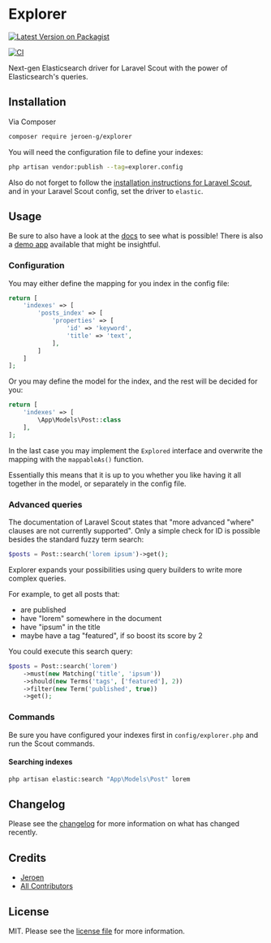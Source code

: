 # Explorer

[![Latest Version on Packagist][ico-version]][link-packagist]

[![CI](https://github.com/Jeroen-G/Explorer/actions/workflows/ci.yml/badge.svg)](https://github.com/Jeroen-G/Explorer/actions/workflows/ci.yml)

Next-gen Elasticsearch driver for Laravel Scout with the power of Elasticsearch's queries.

## Installation

Via Composer

``` bash
composer require jeroen-g/explorer
```

You will need the configuration file to define your indexes:

```bash
php artisan vendor:publish --tag=explorer.config
```

Also do not forget to follow the [installation instructions for Laravel Scout](https://laravel.com/docs/scout#installation),
and in your Laravel Scout config, set the driver to `elastic`. 

## Usage

Be sure to also have a look at the [docs](docs/index.md) to see what is possible!
There is also a [demo app](https://github.com/Jeroen-G/explorer-demo) available that might be insightful.

### Configuration

You may either define the mapping for you index in the config file:

```php
return [
    'indexes' => [
        'posts_index' => [
            'properties' => [
                'id' => 'keyword',
                'title' => 'text',
            ],
        ]
    ]
];
```

Or you may define the model for the index, and the rest will be decided for you:

```php
return [
    'indexes' => [
        \App\Models\Post::class
    ],
];
```

In the last case you may implement the `Explored` interface and overwrite the mapping with the `mappableAs()` function.

Essentially this means that it is up to you whether you like having it all together in the model, or separately in the config file.

### Advanced queries
The documentation of Laravel Scout states that "more advanced "where" clauses are not currently supported".
Only a simple check for ID is possible besides the standard fuzzy term search:

```php
$posts = Post::search('lorem ipsum')->get();
```

Explorer expands your possibilities using query builders to write more complex queries.

For example, to get all posts that:

 - are published
 - have "lorem" somewhere in the document
 - have "ipsum" in the title
 - maybe have a tag "featured", if so boost its score by 2
 
 You could execute this search query:

```php
$posts = Post::search('lorem')
    ->must(new Matching('title', 'ipsum'))
    ->should(new Terms('tags', ['featured'], 2))
    ->filter(new Term('published', true))
    ->get();
```

### Commands
Be sure you have configured your indexes first in `config/explorer.php` and run the Scout commands.

#### Searching indexes

```bash
php artisan elastic:search "App\Models\Post" lorem
```

## Changelog

Please see the [changelog](changelog.md) for more information on what has changed recently.

## Credits

- [Jeroen][link-author]
- [All Contributors][link-contributors]

## License

MIT. Please see the [license file](license.md) for more information.

[ico-version]: https://img.shields.io/packagist/v/jeroen-g/explorer.svg?style=flat-square
[ico-actions]: https://img.shields.io/github/workflow/status/Jeroen-G/explorer/CI?label=CI%2FCD&style=flat-square

[link-actions]: https://github.com/Jeroen-G/explorer/actions?query=workflow:CI
[link-packagist]: https://packagist.org/packages/jeroen-g/explorer
[link-author]: https://github.com/jeroen-g
[link-contributors]: ../../contributors
